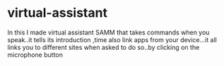 # virtual-assistant
In this I made virtual assistant SAMM that takes commands when you speak..it tells its introduction ,time also link apps from your device...it all links you to different sites when asked to do so..by clicking on the microphone button
